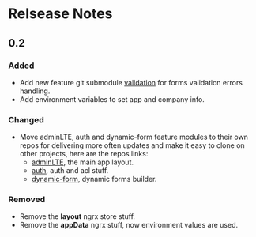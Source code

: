 # Relsease Notes

## 0.2

### Added

- Add new feature git submodule [validation](https://github.com/llstarscreamll/ngx-validation) for forms validation errors handling.
- Add environment variables to set app and company info.

### Changed

- Move adminLTE, auth and dynamic-form feature modules to their own repos for delivering more often updates and make it easy to clone on other projects, here are the repos links:
    - [adminLTE](https://github.com/llstarscreamll/ngx-adminLte), the main app layout.
    - [auth](https://github.com/llstarscreamll/ngx-auth), auth and acl stuff.
    - [dynamic-form](https://github.com/llstarscreamll/ngx-dynamic-form), dynamic forms builder.

### Removed

- Remove the **layout** ngrx store stuff.
- Remove the **appData** ngrx stuff, now environment values are used.